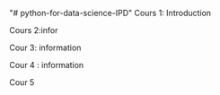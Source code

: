 "# python-for-data-science-IPD" 
Cours 1: Introduction

Cours 2:infor

Cour 3: information

Cour 4 : information

Cour 5
